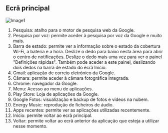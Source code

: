 ## Ecrã principal

![Image1](http://static.energysistem.com/images/manuals/42547/58d8d3cc3bf3a.jpg) 

1. Pesquisa: atalho para o motor de pesquisa web da Google.
2. Pesquisa por voz: permite aceder à pesquisa por voz da Google e muito mais.
3. Barra de estado: permite ver a informação sobre o estado da cobertura Wi-Fi, a bateria e a hora. Deslize o dedo para baixo nesta área para abrir o centro de notificações. Deslize o dedo mais uma vez para ver o painel "Definições rápidas". Também pode aceder a este painel, deslizando dois dedos na barra de estado do ecrã Início.
4. Gmail: aplicação de correio eletrónico da Google.
5. Câmara: permite aceder à câmara fotográfica integrada.
6. Chrome: navegador da Google.
7. Menu: Acesso ao menu de aplicações.
8. Play Store: Loja de aplicações da Google.
9. Google Fotos: visualização e backup de fotos e vídeos na nubem.
10. Energy Music: reprodução de ficheiros de áudio.
11. Apps recentes: permite ver as aplicações utilizadas recentemente.
12. Início: permite voltar ao ecrã principal.
13. Voltar: permite voltar ao ecrã anterior da aplicação que esteja a utilizar nesse momento.









